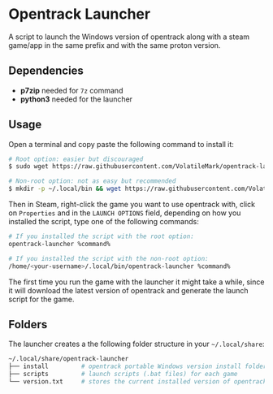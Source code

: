 # Opentrack Launcher

A script to launch the Windows version of opentrack along with a steam game/app in the same prefix and with the same proton version.

## Dependencies

- **p7zip** needed for `7z` command
- **python3** needed for the launcher

## Usage

Open a terminal and copy paste the following command to install it:

```bash
# Root option: easier but discouraged
$ sudo wget https://raw.githubusercontent.com/VolatileMark/opentrack-launcher/master/opentrack-launcher -o /usr/local/bin/opentrack-launcher && sudo chmod +x /usr/local/bin/opentrack-launcher

# Non-root option: not as easy but recommended
$ mkdir -p ~/.local/bin && wget https://raw.githubusercontent.com/VolatileMark/opentrack-launcher/master/opentrack-launcher -o ~/.local/bin/opentrack-launcher && chmod +x ~/.local/bin/opentrack-launcher
```

Then in Steam, right-click the game you want to use opentrack with, click on `Properties` and in the `LAUNCH OPTIONS` field, depending on how you installed the script, type one of the following commands:

```bash
# If you installed the script with the root option:
opentrack-launcher %command%

# If you installed the script with the non-root option:
/home/<your-username>/.local/bin/opentrack-launcher %command%
```

The first time you run the game with the launcher it might take a while, since it will download the latest version of opentrack and generate the launch script for the game.

## Folders

The launcher creates a the following folder structure in your `~/.local/share`:

```bash
~/.local/share/opentrack-launcher
├── install         # opentrack portable Windows version install folder
├── scripts         # launch scripts (.bat files) for each game
└── version.txt     # stores the current installed version of opentrack (used for auto-updating opentrack)
```